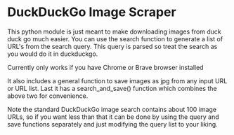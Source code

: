 # DuckDuckGo Image Scraper

This python module is just meant to make downloading images from duck duck go much easier.
You can use the search function to generate a list of URL's from the search query.
This query is parsed so treat the search as you would do it in duckduckgo.

Currently only works if you have Chrome or Brave browser installed

It also includes a general function to save images as jpg from any input URL or URL list.
Last it has a search_and_save() function which combines the above two for convenience.

Note the standard DuckDuckGo image search contains about 100 image URLs, so if you want less 
than that it can be done by using the query and save functions separately and just modifying 
the query list to your liking.
